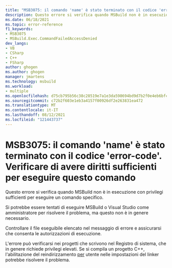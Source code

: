 ```yaml
---
title: "MSB3075: il comando 'name' è stato terminato con il codice 'error-code'."
description: Questo errore si verifica quando MSBuild non è in esecuzione con privilegi sufficienti per eseguire un comando specifico.
ms.date: 06/18/2021
ms.topic: error-reference
f1_keywords:
- MSB3075
- MSBuild.Exec.CommandFailedAccessDenied
dev_langs:
- VB
- CSharp
- C++
- FSharp
author: ghogen
ms.author: ghogen
manager: jmartens
ms.technology: msbuild
ms.workload:
- multiple
ms.openlocfilehash: d75cb795b56c38c28519e7a1e3da598694bd9d7b2f0e4eb6bfcf581d1ac300a4
ms.sourcegitcommit: c72b2f603e1eb3a4157f00926df2e263831ea472
ms.translationtype: MT
ms.contentlocale: it-IT
ms.lasthandoff: 08/12/2021
ms.locfileid: "121443737"
---
```

# <a name="msb3075-the-command-name-exited-with-code-error-code-please-verify-that-you-have-sufficient-rights-to-run-this-command"></a>MSB3075: il comando 'name' è stato terminato con il codice 'error-code'. Verificare di avere diritti sufficienti per eseguire questo comando

Questo errore si verifica quando MSBuild non è in esecuzione con privilegi sufficienti per eseguire un comando specifico.

Si potrebbe essere tentati di eseguire MSBuild o Visual Studio come amministratore per risolvere il problema, ma questo non è in genere necessario.

Controllare il file eseguibile elencato nel messaggio di errore e assicurarsi che consenta le autorizzazioni di esecuzione.

L'errore può verificarsi nei progetti che scrivono nel Registro di sistema, che in genere richiede privilegi elevati. Se si compila un progetto C++, l'abilitazione del reindirizzamento [per](/cpp/build/reference/linker-property-pages#per-user-redirection) utente nelle impostazioni del linker potrebbe risolvere il problema.
